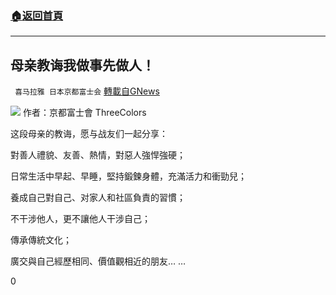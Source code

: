 ###  [:house:返回首頁](https://github.com/ourhimalayas/txt)
---

## 母亲教诲我做事先做人！
` 喜马拉雅 日本京都富士会` [轉載自GNews](https://gnews.org/zh-hans/648977/)

![]()![](https://gnews-media-offload.s3.amazonaws.com/wp-content/uploads/2020/12/14092416/%E6%AF%8D%E8%A6%AA%E6%95%99%E8%AA%A8%E6%88%91%E5%81%9A%E4%BA%8B%E5%85%88%E5%81%9A%E4%BA%BA.png)
作者：京都富士會 ThreeColors

这段母亲的教诲，愿与战友们一起分享：

對善人禮貌、友善、熱情，對惡人強悍強硬；

日常生活中早起、早睡，堅持鍛鍊身體，充滿活力和衝勁兒；

養成自己對自己、对家人和社區負責的習慣；

不干涉他人，更不讓他人干涉自己；

傳承傳統文化；

廣交與自己經歷相同、價值觀相近的朋友… …

0
